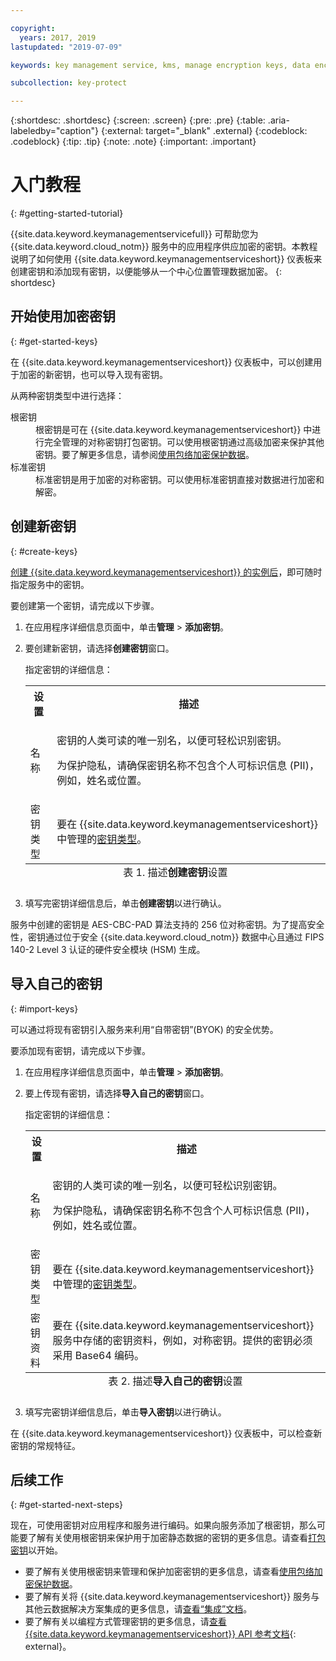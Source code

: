 ```yaml
---

copyright:
  years: 2017, 2019
lastupdated: "2019-07-09"

keywords: key management service, kms, manage encryption keys, data encryption, data-at-rest, protect data encryption keys

subcollection: key-protect

---
```


{:shortdesc: .shortdesc}
{:screen: .screen}
{:pre: .pre}
{:table: .aria-labeledby="caption"}
{:external: target="_blank" .external}
{:codeblock: .codeblock}
{:tip: .tip}
{:note: .note}
{:important: .important}

# 入门教程
{: #getting-started-tutorial}

{{site.data.keyword.keymanagementservicefull}} 可帮助您为 {{site.data.keyword.cloud_notm}} 服务中的应用程序供应加密的密钥。本教程说明了如何使用 {{site.data.keyword.keymanagementserviceshort}} 仪表板来创建密钥和添加现有密钥，以便能够从一个中心位置管理数据加密。
{: shortdesc}

## 开始使用加密密钥
{: #get-started-keys}

在 {{site.data.keyword.keymanagementserviceshort}} 仪表板中，可以创建用于加密的新密钥，也可以导入现有密钥。 

从两种密钥类型中进行选择：

<dl>
  <dt>根密钥</dt>
    <dd>根密钥是可在 {{site.data.keyword.keymanagementserviceshort}} 中进行完全管理的对称密钥打包密钥。可以使用根密钥通过高级加密来保护其他密钥。要了解更多信息，请参阅<a href="/docs/services/key-protect?topic=key-protect-envelope-encryption">使用包络加密保护数据</a>。</dd>
  <dt>标准密钥</dt>
    <dd>标准密钥是用于加密的对称密钥。可以使用标准密钥直接对数据进行加密和解密。</dd>
</dl>

## 创建新密钥
{: #create-keys}

[创建 {{site.data.keyword.keymanagementserviceshort}} 的实例后](https://{DomainName}/catalog/services/key-protect?taxonomyNavigation=apps)，即可随时指定服务中的密钥。 

要创建第一个密钥，请完成以下步骤。 

1. 在应用程序详细信息页面中，单击**管理** &gt; **添加密钥**。
2. 要创建新密钥，请选择**创建密钥**窗口。

    指定密钥的详细信息：

    <table>
      <tr>
        <th>设置</th>
        <th>描述</th>
      </tr>
      <tr>
        <td>名称</td>
        <td>
          <p>密钥的人类可读的唯一别名，以便可轻松识别密钥。</p>
          <p>为保护隐私，请确保密钥名称不包含个人可标识信息 (PII)，例如，姓名或位置。</p>
        </td>
      </tr>
      <tr>
        <td>密钥类型</td>
        <td>要在 {{site.data.keyword.keymanagementserviceshort}} 中管理的<a href="/docs/services/key-protect?topic=key-protect-envelope-encryption#key-types">密钥类型</a>。</td>
      </tr>
      <caption style="caption-side:bottom;">表 1. 描述<b>创建密钥</b>设置</caption>
    </table>

3. 填写完密钥详细信息后，单击**创建密钥**以进行确认。 

服务中创建的密钥是 AES-CBC-PAD 算法支持的 256 位对称密钥。为了提高安全性，密钥通过位于安全 {{site.data.keyword.cloud_notm}} 数据中心且通过 FIPS 140-2 Level 3 认证的硬件安全模块 (HSM) 生成。 

## 导入自己的密钥
{: #import-keys}

可以通过将现有密钥引入服务来利用“自带密钥”(BYOK) 的安全优势。 

要添加现有密钥，请完成以下步骤。

1. 在应用程序详细信息页面中，单击**管理** &gt; **添加密钥**。
2. 要上传现有密钥，请选择**导入自己的密钥**窗口。

    指定密钥的详细信息：

    <table>
      <tr>
        <th>设置</th>
        <th>描述</th>
      </tr>
      <tr>
        <td>名称</td>
        <td>
          <p>密钥的人类可读的唯一别名，以便可轻松识别密钥。</p>
          <p>为保护隐私，请确保密钥名称不包含个人可标识信息 (PII)，例如，姓名或位置。</p>
        </td>
      </tr>
      <tr>
        <td>密钥类型</td>
        <td>要在 {{site.data.keyword.keymanagementserviceshort}} 中管理的<a href="/docs/services/key-protect?topic=key-protect-envelope-encryption#key-types">密钥类型</a>。</td>
      </tr>
      <tr>
        <td>密钥资料</td>
        <td>要在 {{site.data.keyword.keymanagementserviceshort}} 服务中存储的密钥资料，例如，对称密钥。提供的密钥必须采用 Base64 编码。</td>
      </tr>
      <caption style="caption-side:bottom;">表 2. 描述<b>导入自己的密钥</b>设置</caption>
    </table>

3. 填写完密钥详细信息后，单击**导入密钥**以进行确认。 

在 {{site.data.keyword.keymanagementserviceshort}} 仪表板中，可以检查新密钥的常规特征。 

## 后续工作
{: #get-started-next-steps}

现在，可使用密钥对应用程序和服务进行编码。如果向服务添加了根密钥，那么可能要了解有关使用根密钥来保护用于加密静态数据的密钥的更多信息。请查看[打包密钥](/docs/services/key-protect?topic=key-protect-wrap-keys)以开始。

- 要了解有关使用根密钥来管理和保护加密密钥的更多信息，请查看[使用包络加密保护数据](/docs/services/key-protect?topic=key-protect-envelope-encryption)。
- 要了解有关将 {{site.data.keyword.keymanagementserviceshort}} 服务与其他云数据解决方案集成的更多信息，请[查看“集成”文档](/docs/services/key-protect?topic=key-protect-integrate-services)。
- 要了解有关以编程方式管理密钥的更多信息，请[查看 {{site.data.keyword.keymanagementserviceshort}} API 参考文档](https://cloud.ibm.com/apidocs/key-protect){: external}。
